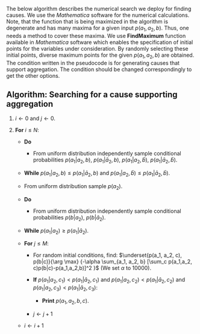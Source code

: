 The below algorithm describes the numerical search we deploy for finding causes. We use the *Mathematica* software for the numerical calculations. Note, that the function that is being maximized in the algorithm is degenerate and has many maxima for a given input $p(a_1, a_2, b)$. Thus, one needs a method to cover these maxima. We use  **FindMaximum**  function available in  *Mathematica*  software which 
enables the specification of initial points for the variables under consideration. By randomly selecting these initial points, diverse maximum points for the given $p(a_1, a_2, b)$ are obtained.
The condition written in the pseudocode is for generating causes that support aggregation. The condition should be changed correspondingly to get the other options. 

## Algorithm: Searching for a cause supporting aggregation

1. $i \gets 0$ and $j \gets 0$.
   
2. **For** $i \leq N$:                                     
      - **Do**
          - From uniform distribution independently sample conditional probabilities $p(a_1|a_2, b)$, $p(a_1|\bar{a}_2, b)$, $p(a_1|a_2, \bar{b})$, $p(a_1|\bar{a}_2, \bar{b})$.
      - **While** $p(a_1 | a_2, b) \leq p(a_1 | \bar{a}_2, b)$ and $p(a_1|a_2, \bar{b}) \leq p(a_1|\bar{a}_2, \bar{b})$.
      
      - From uniform distribution sample $p(a_2)$.
      - **Do**
          - From uniform distribution independently sample conditional probabilities $p(b|a_2)$, $p(b|\bar{a}_2)$.
      - **While** $p(a_1 | a_2) \geq p(a_1 | \bar{a}_2)$.
      
      - **For** $j \leq M$: 
          - For random initial conditions, find:
            $\underset{p(a_1, a_2, c), p(b|c)}{\arg \max} {-\alpha \sum_{a_1, a_2, b} [\sum_c p(a_1,a_2, c)p(b|c)-p(a_1,a_2,b)]^2 }$ (We set $\alpha$ to 10000).
          
          - **If** $p(a_1| a_2, c_1) <  p(a_1| \bar{a}_2, c_1)$ and $p(a_1| a_2, c_2) <  p(a_1| \bar{a}_2, c_2)$ and $p(a_1| a_2, c_3) <  p(a_1| \bar{a}_2, c_3)$: 
              - **Print** $p(a_1, a_2, b, c)$.
      
          -  $j \gets j + 1$ 
      
   -  $i \gets i+1$ 
